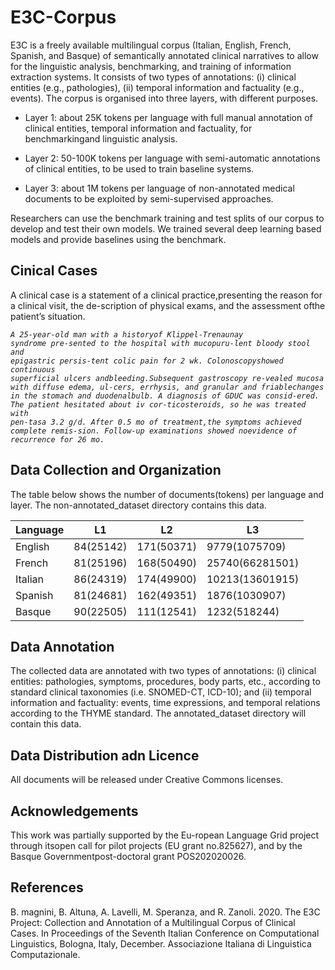 # E3C-Corpus
E3C is a freely available multilingual corpus (Italian, English, French, Spanish, and Basque) of semantically annotated clinical narratives to allow for the linguistic analysis, benchmarking, and training of information extraction systems. It consists of two types of annotations: (i) clinical entities (e.g., pathologies), (ii) temporal information and factuality (e.g., events). The corpus is organised into three layers, with different purposes. 

* Layer 1: about 25K tokens per language with full manual annotation of clinical entities, temporal information and factuality, for benchmarkingand linguistic analysis. 

* Layer 2: 50-100K tokens per language with semi-automatic annotations of clinical entities, to be used to train baseline systems. 

* Layer 3: about 1M tokens per language of non-annotated medical documents to be exploited by semi-supervised approaches. 

Researchers can use the benchmark training and test splits of our corpus to develop and test their own models. We trained several deep learning based models and provide baselines using the benchmark.

## Cinical Cases
A clinical case is a statement of a clinical practice,presenting the reason for a clinical visit,  the de-scription of physical exams, and the assessment ofthe patient’s situation.  

<code><i>A   25-year-old   man   with   a   historyof   Klippel-Trenaunay   syndrome   pre-sented  to  the  hospital  with  mucopuru-lent  bloody  stool  and  epigastric  persis-tent  colic  pain  for  2  wk.   Colonoscopyshowed continuous superficial ulcers andbleeding.Subsequent  gastroscopy  re-vealed  mucosa  with  diffuse  edema,  ul-cers,  errhysis,  and  granular  and  friablechanges  in  the  stomach  and  duodenalbulb.  A diagnosis of GDUC was consid-ered.  The patient hesitated about iv cor-ticosteroids, so he was treated with pen-tasa 3.2 g/d.  After 0.5 mo of treatment,the symptoms achieved complete remis-sion.  Follow-up examinations showed noevidence of recurrence for 26 mo.</i></code>

## Data Collection and Organization

The table below shows the number of documents(tokens) per language and layer. The non-annotated_dataset directory contains this data.  

| Language    | L1          | L2          | L3              |          
| ----------- | ----------- | ----------- | --------------- |
| English     | 84(25142)   | 171(50371)  | 9779(1075709)   |
| French      | 81(25196)   | 168(50490)  | 25740(66281501) |
| Italian     | 86(24319)   | 174(49900)  | 10213(13601915) |
| Spanish     | 81(24681)   | 162(49351)  | 1876(1030907)   |
| Basque      | 90(22505)   | 111(12541)  | 1232(518244)    |

## Data Annotation
The collected data are annotated with two types of annotations: (i) clinical entities: pathologies, symptoms, procedures, body parts, etc., according to standard clinical taxonomies (i.e. SNOMED-CT, ICD-10); and (ii) temporal information and factuality: events, time expressions, and temporal relations according to the THYME standard. The annotated_dataset directory will contain this data.

## Data Distribution adn Licence
All documents will be released under Creative Commons licenses.

## Acknowledgements
This work was partially supported by the Eu-ropean  Language  Grid  project  through  itsopen  call  for  pilot  projects  (EU  grant  no.825627),   and  by  the  Basque  Governmentpost-doctoral grant POS202020026.

## References
B. magnini, B. Altuna, A. Lavelli, M. Speranza, and R. Zanoli. 2020. The E3C Project: Collection and Annotation of a Multilingual Corpus of Clinical Cases. In Proceedings of the Seventh Italian Conference on Computational Linguistics, Bologna, Italy, December. Associazione Italiana di Linguistica Computazionale.
